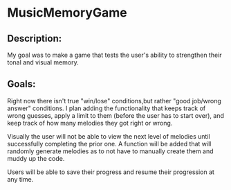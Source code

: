 # MusicMemoryGame

## Description: 
My goal was to make a game that tests the user's ability to strengthen their tonal and visual memory.
## Goals: 
Right now there isn't true "win/lose" conditions,but rather "good job/wrong answer" conditions. I plan adding the functionality that keeps track of wrong guesses, apply a limit to them (before the user has to start over), and keep track of how many melodies they got right or wrong.

Visually the user will not be able to view the next level of melodies until successfully completing the prior one. A function will be added that will randomly generate melodies as to not have to manually create them and muddy up the code.

Users will be able to save their progress and resume their progression at any time.

